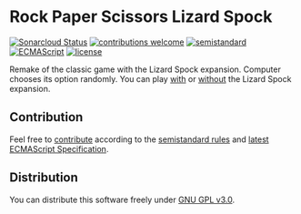 # Rock Paper Scissors Lizard Spock

[![Sonarcloud Status](https://sonarcloud.io/api/project_badges/measure?project=berkerol_rock-paper-scissors-lizard-spock&metric=alert_status)](https://sonarcloud.io/dashboard?id=berkerol_rock-paper-scissors-lizard-spock)
[![contributions welcome](https://img.shields.io/badge/contributions-welcome-brightgreen.svg)](https://github.com/berkerol/rock-paper-scissors-lizard-spock/issues)
[![semistandard](https://img.shields.io/badge/code%20style-semistandard-brightgreen.svg)](https://github.com/Flet/semistandard)
[![ECMAScript](https://img.shields.io/badge/ECMAScript-latest-brightgreen.svg)](https://www.ecma-international.org/ecma-262)
[![license](https://img.shields.io/badge/license-GNU%20GPL%20v3.0-blue.svg)](https://github.com/berkerol/rock-paper-scissors-lizard-spock/blob/master/LICENSE)

Remake of the classic game with the Lizard Spock expansion. Computer chooses its option randomly. You can play [with](https://berkerol.github.io/rock-paper-scissors-lizard-spock/rpsls.html) or [without](https://berkerol.github.io/rock-paper-scissors-lizard-spock/rps.html) the Lizard Spock expansion.

## Contribution

Feel free to [contribute](https://github.com/berkerol/rock-paper-scissors-lizard-spock/issues) according to the [semistandard rules](https://github.com/Flet/semistandard) and [latest ECMAScript Specification](https://www.ecma-international.org/ecma-262).

## Distribution

You can distribute this software freely under [GNU GPL v3.0](https://github.com/berkerol/rock-paper-scissors-lizard-spock/blob/master/LICENSE).
